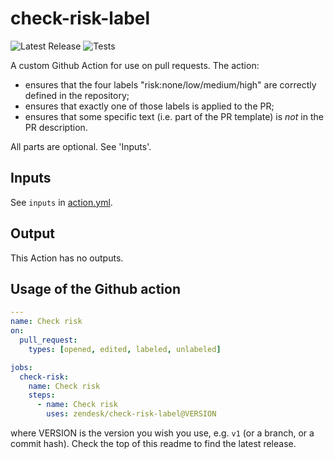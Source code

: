 # check-risk-label

![Latest Release](https://img.shields.io/github/v/release/zendesk/check-risk-label?label=Latest%20Release)
![Tests](https://github.com/zendesk/check-risk-label/workflows/Test/badge.svg?branch=main)

A custom Github Action for use on pull requests. The action:

 * ensures that the four labels "risk:none/low/medium/high" are correctly defined in the repository;
 * ensures that exactly one of those labels is applied to the PR;
 * ensures that some specific text (i.e. part of the PR template) is _not_ in the PR description.

All parts are optional. See 'Inputs'.

## Inputs

See `inputs` in [action.yml](https://github.com/zendesk/check-risk-label/blob/main/action.yml).

## Output

This Action has no outputs.

## Usage of the Github action

```yaml
---
name: Check risk
on:
  pull_request:
    types: [opened, edited, labeled, unlabeled]

jobs:
  check-risk:
    name: Check risk
    steps:
      - name: Check risk
        uses: zendesk/check-risk-label@VERSION
```

where VERSION is the version you wish you use, e.g. `v1` (or a branch, or a commit hash).
Check the top of this readme to find the latest release.
